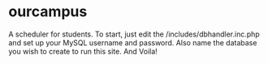 # ourcampus
A scheduler for students.
To start, just edit the /includes/dbhandler.inc.php and set up your MySQL username and password.
Also name the database you wish to create to run this site.
And Voila!
